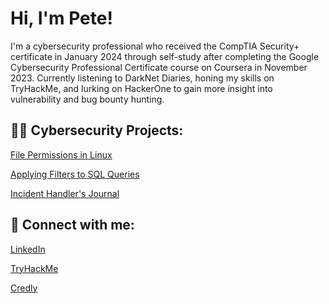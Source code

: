 <h1>Hi, I'm Pete! </h1>
I'm a cybersecurity professional who received the CompTIA Security+ certificate in January 2024 through self-study after completing the Google Cybersecurity Professional Certificate course on Coursera in November 2023. Currently listening to DarkNet Diaries, honing my skills on TryHackMe, and lurking on HackerOne to gain more insight into vulnerability and bug bounty hunting.

<h2>👨‍💻 Cybersecurity Projects:</h2>
<a href="https://docs.google.com/document/d/1DN6qgt24Ji-WPdGmo_tEyLHvxKdBD6IA6LV0FZNqEqg/edit?usp=sharing&resourcekey=0-vwcF6MgzyJjISKfeZv5KBQ">File Permissions in Linux</a>

<a href="https://docs.google.com/document/d/1Q4eme6C_6ce84HtJRQuLPyEu2eGDinhm/edit?usp=sharing&ouid=103487892439367885183&rtpof=true&sd=true">Applying Filters to SQL Queries</a>

<a href="https://docs.google.com/document/d/1CuMBClUe1x67lCt0RdB6EV4cFXCNdIlAWRALHbdzEow/edit?usp=sharing&resourcekey=0-4QSNbrjE0jis8AgO81uBuA">Incident Handler's Journal</a>



<h2> 🤳 Connect with me:</h2>
<a href="https://www.linkedin.com/in/pedro-rodriguez-csa/">LinkedIn</a>

<a href="https://tryhackme.com/p/yogensha">TryHackMe</a>

<a href="https://www.credly.com/users/pedro-rodriguez.16dfde82">Credly</a>

<!--


Here are some ideas to get you started:

- 🔭 I’m currently working on ...
- 🌱 I’m currently learning ...
- 👯 I’m looking to collaborate on ...
- 🤔 I’m looking for help with ...
- 💬 Ask me about ...
- 📫 How to reach me: ...
- 😄 Pronouns: ...
- ⚡ Fun fact: ...
-->
